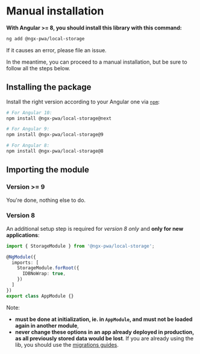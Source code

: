 # Manual installation

**With Angular >= 8, you should install this library with this command:**

```bash
ng add @ngx-pwa/local-storage
```

If it causes an error, please file an issue.

In the meantime, you can proceed to a manual installation, but be sure to follow all the steps below.

## Installing the package

Install the right version according to your Angular one via [`npm`](http://npmjs.com):

```bash
# For Angular 10:
npm install @ngx-pwa/local-storage@next

# For Angular 9:
npm install @ngx-pwa/local-storage@9

# For Angular 8:
npm install @ngx-pwa/local-storage@8
```

## Importing the module

### Version >= 9

You're done, nothing else to do.

### Version 8

An additional setup step is required for *version 8 only* and **only for new applications**:

```ts
import { StorageModule } from '@ngx-pwa/local-storage';

@NgModule({
  imports: [
    StorageModule.forRoot({
      IDBNoWrap: true,
    })
  ]
})
export class AppModule {}
```

Note:
- **must be done at initialization, ie. in `AppModule`, and must not be loaded again in another module**,
- **never change these options in an app already deployed in production, as all previously stored data would be lost**.
If you are already using the lib, you should use the [migrations guides](../MIGRATION.md).
